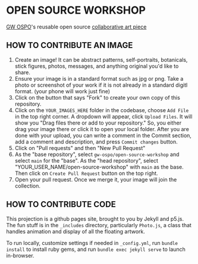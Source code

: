 # OPEN SOURCE WORKSHOP
[GW OSPO](https://github.com/gw-ospo)'s reusable open source [collaborative art piece](https://gw-ospo.github.io/open-source-workshop)

## HOW TO CONTRIBUTE AN IMAGE
1. Create an image! It can be abstract patterns, self-portraits, botanicals, stick figures, photos, messages, and anything original you'd like to share.
2. Ensure your image is in a standard format such as jpg or png.  Take a photo or screenshot of your work if it is not already in a standard digitl format. (your phone will work just fine)
3. Click on the button that says "Fork" to create your own copy of this repository.
4. Click on the `YOUR_IMAGES_HERE` folder in the codebase, choose `Add File` in the top right corner. A dropdown will appear, click `Upload Files`. It will show you "Drag files there or add to your repository." So, you either drag your image there or click it to open your local folder. After you are done with your upload, you can write a comment in the Commit section, add a comment and description, and press `Commit changes` button.
5. Click on "Pull requests" and then "New Pull Request"
6. As the "base repository", select `gw-ospo/open-source-workshop` and select `main` for the "base". As the "head repository", select "YOUR_USER_NAME/open-source-workshop" with `main` as the base. Then click on `Create Pull Request` button on the top right.
7. Open your pull request. Once we merge it, your image will join the collection. 

## HOW TO CONTRIBUTE CODE
This projection is a github pages site, brought to you by Jekyll and p5.js.
The fun stuff is in the `_includes` directory, particularly `Photo.js`, a class that handles animation and display of all the floating artwork.

To run locally, customize settings if needed in `_config.yml`, run `bundle install` to install ruby gems, and run `bundle exec jekyll serve` to launch in-browser.
